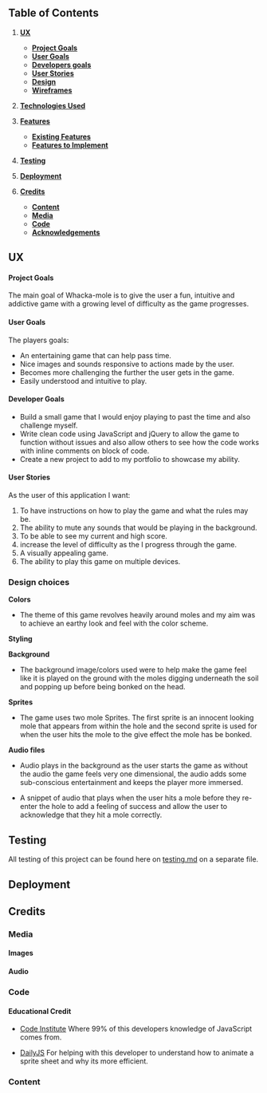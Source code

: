 ## Table of Contents
1. [**UX**](#ux)
    - [**Project Goals**](#project-goals)
    - [**User Goals**](#user-goals)
    - [**Developers goals**](#developer-goals)
    - [**User Stories**](#user-stories)
    - [**Design**](#design)
    - [**Wireframes**](#wireframes)

2. [**Technologies Used**](#technologies-used)

3. [**Features**](#features)
    - [**Existing Features**](#existing-features)
    - [**Features to Implement**](#Features-to-Implement)

4. [**Testing**](#testing)

5. [**Deployment**](#deployment)

6. [**Credits**](#credits)
    - [**Content**](#content)
    - [**Media**](#media)
    - [**Code**](#code)
    - [**Acknowledgements**](#acknowledgements)

## UX 

#### Project Goals

The main goal of Whacka-mole is to give the user a fun, intuitive and addictive game with a growing level of difficulty as the game progresses.

#### User Goals

The players goals:
- An entertaining game that can help pass time.
- Nice images and sounds responsive to actions made by the user.
- Becomes more challenging the further the user gets in the game.
- Easily understood and intuitive to play.

#### Developer Goals

- Build a small game that I would enjoy playing to past the time and also challenge myself.
- Write clean code using JavaScript and jQuery to allow the game to function without issues and also allow others to see how the code works with inline comments on block of code.
- Create a new project to add to my portfolio to showcase my ability.

#### User Stories

As the user of this application I want:
1. To have instructions on how to play the game and what the rules may be.
2. The ability to mute any sounds that would be playing in the background.
3. To be able to see my current and high score.
4. increase the level of difficulty as the I progress through the game.
5. A visually appealing game.
6. The ability to play this game on multiple devices.

### Design choices

**Colors**

- The theme of this game revolves heavily around moles and my aim was to achieve an earthy look and feel with the color scheme.

**Styling**

**Background**

- The background image/colors used were to help make the game feel like it is played on the ground with the moles digging underneath the soil and popping up before being bonked on the head.

**Sprites**

- The game uses two mole Sprites. The first sprite is an innocent looking mole that appears from within the hole and the second sprite is used for when the user hits the mole to the give effect the mole has be bonked.

**Audio files**

- Audio plays in the background as the user starts the game as without the audio the game feels very one dimensional, the audio adds some sub-conscious entertainment and keeps the player more immersed.

- A snippet of audio that plays when the user hits a mole before they re-enter the hole to add a feeling of success and allow the user to acknowledge that they hit a mole correctly.


## Testing 

All testing of this project can be found here on [testing.md](testing.md) on a separate file.

## Deployment

## Credits

### Media

#### Images

#### Audio

### Code

#### Educational Credit

- [Code Institute](https://www.codeinstitute.net/) Where 99% of this developers knowledge of JavaScript comes from.

- [DailyJS](**https://medium.com/dailyjs/how-to-build-a-simple-sprite-animation-in-javascript-b764644244aa**) For helping with this developer to understand how to animate a sprite sheet and why its more efficient.  

### Content



  
